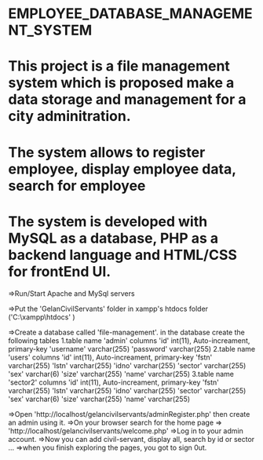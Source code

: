 # EMPLOYEE_DATABASE_MANAGEMENT_SYSTEM
# This project is a file management system which is proposed make a data storage and management for a city adminitration.
# The system allows to register employee, display employee data, search for employee
# The system is developed with MySQL as a database, PHP as a backend language and HTML/CSS for frontEnd UI.


=>Run/Start Apache and MySql servers

=>Put the 'GelanCivilServants' folder in xampp's htdocs folder ('C:\xampp\htdocs' )  

=>Create a database called 'file-management'.
   in the database create the following tables
      1.table name 'admin'
           columns
              'id' int(11), Auto-increament, primary-key
              'username' varchar(255)
              'password' varchar(255)
      2.table name 'users'
           columns
              'id' int(11), Auto-increament, primary-key
              'fstn' varchar(255)
              'lstn' varchar(255)
              'idno' varchar(255)
              'sector' varchar(255) 
              'sex' varchar(6)
              'size' varchar(255)
              'name' varchar(255) 
      3.table name 'sector2'
           columns
              'id' int(11), Auto-increament, primary-key
              'fstn' varchar(255)
              'lstn' varchar(255)
              'idno' varchar(255)
              'sector' varchar(255) 
              'sex' varchar(6)
              'size' varchar(255)
              'name' varchar(255)

=>Open 'http://localhost/gelancivilservants/adminRegister.php' then create an admin using it.
=>On your browser search for the home page => 'http://localhost/gelancivilservants/welcome.php'
=>Log in to your admin account.
=>Now you can add civil-servant, display all, search by id or sector ...
=>when you finish exploring the pages, you got to sign 0ut. 
             
